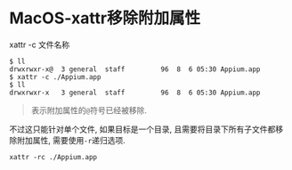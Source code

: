 # MacOS-xattr移除附加属性

xattr -c 文件名称

```
$ ll
drwxrwxr-x@  3 general  staff         96  8  6 05:30 Appium.app
$ xattr -c ./Appium.app
$ ll
drwxrwxr-x   3 general  staff         96  8  6 05:30 Appium.app
```

> 表示附加属性的`@`符号已经被移除.

不过这只能针对单个文件, 如果目标是一个目录, 且需要将目录下所有子文件都移除附加属性, 需要使用`-r`递归选项.

```
xattr -rc ./Appium.app
```
